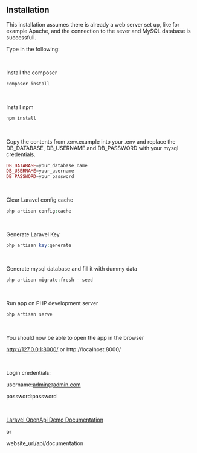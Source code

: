 ## Installation

This installation assumes there is already a web server set up, like for example Apache, and the connection to the sever and MySQL database is successfull.


Type in the following:

<br>

Install the composer
```php
composer install
```

<br>

Install npm
```php
npm install
```

<br>

Copy the contents from .env.example into your .env and replace the DB_DATABASE, DB_USERNAME and DB_PASSWORD with your mysql credentials.
```php
DB_DATABASE=your_database_name
DB_USERNAME=your_username
DB_PASSWORD=your_password
```

<br>

Clear Laravel config cache 
```php
php artisan config:cache
```

<br>

Generate Laravel Key 
```php
php artisan key:generate
```

<br>

Generate mysql database and fill it with dummy data
```php
php artisan migrate:fresh --seed
```

<br>

Run app on PHP development server
```php
php artisan serve
```

<br>

You should now be able to open the app in the browser

http://127.0.0.1:8000/ or http://localhost:8000/

<br>

Login credentials:

username:admin@admin.com

password:password

<br>

[Laravel OpenApi Demo Documentation](http://127.0.0.1:8000/api/documentation)

or

website_url/api/documentation

